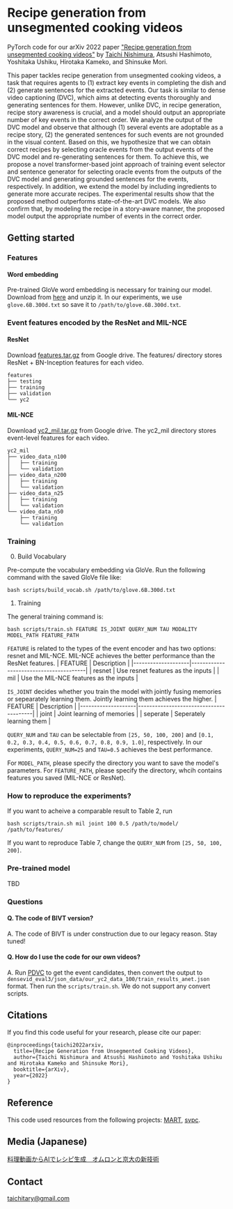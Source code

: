 Recipe generation from unsegmented cooking videos
=====
PyTorch code for our arXiv 2022 paper ["Recipe generation from unsegmented cooking videos"](https://arxiv.org/abs/2209.10134)
by [Taichi Nishimura](https://misogil0116.github.io/nishimura/), Atsushi Hashimoto, Yoshitaka Ushiku, Hirotaka Kameko, and Shinsuke Mori.

This paper tackles recipe generation from unsegmented cooking videos, a task that requires agents to (1) extract key events in completing the dish and (2) generate sentences for the extracted events. Our task is similar to dense video captioning (DVC), which aims at detecting events thoroughly and generating sentences for them. However, unlike DVC, in recipe generation, recipe story awareness is crucial, and a model should output an appropriate number of key events in the correct order. We analyze the output of the DVC model and observe that although (1) several events are adoptable as a recipe story, (2) the generated sentences for such events are not grounded in the visual content.
Based on this, we hypothesize that we can obtain correct recipes by selecting oracle events from the output events of the DVC model and re-generating sentences for them. To achieve this, we propose a novel transformer-based joint approach of training event selector and sentence generator for selecting oracle events from the outputs of the DVC model and generating grounded sentences for the events, respectively. In addition, we extend the model by including ingredients to generate more accurate recipes. The experimental results show that the proposed method outperforms state-of-the-art DVC models. We also confirm that, by modeling the recipe in a story-aware manner, the proposed model output the appropriate number of events in the correct order.

## Getting started
### Features
#### Word embedding
Pre-trained GloVe word embedding is necessary for training our model.
Download from [here](https://nlp.stanford.edu/data/glove.6B.zip) and unzip it.
In our experiments, we use `glove.6B.300d.txt` so save it to `/path/to/glove.6B.300d.txt`.

### Event features encoded by the ResNet and MIL-NCE
#### ResNet
Download [features.tar.gz](https://drive.google.com/file/d/1T5COAiqhIgqKvHzzsY2bw29fSuX68E39/view?usp=sharing) from Google drive.
The features/ directory stores ResNet + BN-Inception features for each video.
```
features
├── testing
├── training
├── validation
└── yc2
```

#### MIL-NCE
Download [yc2_mil.tar.gz](https://drive.google.com/file/d/1y1_GHqYunQMZAO1vrCixvBZn-2xZMX-7/view?usp=sharing) from Google drive. The yc2_mil directory stores event-level features for each video.
```
yc2_mil
├── video_data_n100
│   ├── training
│   └── validation
├── video_data_n200
│   ├── training
│   └── validation
├── video_data_n25
│   ├── training
│   └── validation
└── video_data_n50
    ├── training
    └── validation
```

### Training
0. Build Vocabulary

Pre-compute the vocabulary embedding via GloVe. Run the following command with the saved GloVe file like:
```
bash scripts/build_vocab.sh /path/to/glove.6B.300d.txt
```


1. Training

The general training command is:
```
bash scripts/train.sh FEATURE IS_JOINT QUERY_NUM TAU MODALITY MODEL_PATH FEATURE_PATH
```
`FEATURE` is related to the types of the event encoder and has two options: resnet and MIL-NCE.
MIL-NCE achieves the better performance than the ResNet features.
| FEATURE            | Description                            |
|--------------------|----------------------------------------|
| resnet             | Use resnet features as the inputs      |
| mil                | Use the MIL-NCE features as the inputs |

`IS_JOINT` decides whether you train the model with jointly fusing memories or sepearately learning them.
Jointly learning them achieves the higher.
| FEATURE            | Description                            |
|--------------------|----------------------------------------|
| joint              | Joint learning of memories             |
| seperate           | Seperately learning them               |

`QUERY_NUM` and `TAU` can be selectable from `[25, 50, 100, 200]` and `[0.1, 0.2, 0.3, 0.4, 0.5, 0.6, 0.7, 0.8, 0.9, 1.0]`, respectively.
In our experiments, `QUERY_NUM=25` and `TAU=0.5` achieves the best performance.

For `MODEL_PATH`, please specify the directory you want to save the model's parameters. 
For `FEATURE_PATH`, please specify the directory, whcih contains features you saved (MIL-NCE or ResNet).

### How to reproduce the experiments?
If you want to acheive a comparable result to Table 2, run
```
bash scripts/train.sh mil joint 100 0.5 /path/to/model/ /path/to/features/
```
If you want to reproduce Table 7, change the `QUERY_NUM` from `[25, 50, 100, 200]`.

### Pre-trained model
TBD

### Questions
#### Q. The code of BIVT version? 

A. The code of BIVT is under construction due to our legacy reason. Stay tuned!

#### Q. How do I use the code for our own videos? 

A. Run [PDVC](https://github.com/ttengwang/PDVC) to get the event candidates, then convert the output to `densevid_eval3/json_data/our_yc2_data_100/train_results_anet.json` format. Then run the `scripts/train.sh`. We do not support any convert scripts.

## Citations
If you find this code useful for your research, please cite our paper:
```
@inproceedings{taichi2022arxiv,
  title={Recipe Generation from Unsegmented Cooking Videos},
  author={Taichi Nishimura and Atsushi Hashimoto and Yoshitaka Ushiku and Hirotaka Kameko and Shinsuke Mori},
  booktitle={arXiv},
  year={2022}
}
```

## Reference
This code used resources from the following projects: 
[MART](https://arxiv.org/abs/2005.05402),
[svpc](https://github.com/misogil0116/svpc).

## Media (Japanese)
[料理動画からAIでレシピ生成　オムロンと京大の新技術](https://www.nikkei.com/article/DGXZQOUC297B00Z20C22A9000000/)

## Contact
taichitary@gmail.com
